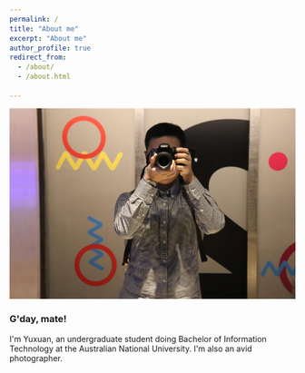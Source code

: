 ```yaml
---
permalink: /
title: "About me"
excerpt: "About me"
author_profile: true
redirect_from: 
  - /about/
  - /about.html

---
```


![HKSelfie](images/HKSelfie.jpeg)



### G'day, mate!

I'm Yuxuan, an undergraduate student doing Bachelor of Information Technology at the Australian National University. I'm also an avid photographer.

